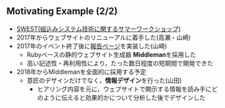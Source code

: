 ##  Motivating Example (2/2)

* [SWEST(組込みシステム技術に関するサマーワークショップ)](https://swest.toppers.jp)
* 2017年からウェブサイトのリニューアルに着手した(高瀬・山崎)
* 2017年のイベント終了後に[報告ページ](https://swest.toppers.jp/SWEST19/program/)を実装した(山崎)
  * Rubyベースの静的ウェブサイト生成器 **Middleman**を採用した
  * 高い記述性・再利用性により，たった数日程度の短期間で開発できた
* 2018年からMiddlemanを全面的に採用する予定
  * 意匠のデザインだけでなく，**情報デザイン**を行った(山田)
    * ヒアリング内容を元に，ウェブサイトで開示する情報を読み手にどのように伝えると効果的かについて分析した後でデザインした